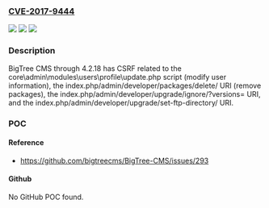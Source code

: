 ### [CVE-2017-9444](https://cve.mitre.org/cgi-bin/cvename.cgi?name=CVE-2017-9444)
![](https://img.shields.io/static/v1?label=Product&message=n%2Fa&color=blue)
![](https://img.shields.io/static/v1?label=Version&message=n%2Fa&color=blue)
![](https://img.shields.io/static/v1?label=Vulnerability&message=n%2Fa&color=brighgreen)

### Description

BigTree CMS through 4.2.18 has CSRF related to the core\admin\modules\users\profile\update.php script (modify user information), the index.php/admin/developer/packages/delete/ URI (remove packages), the index.php/admin/developer/upgrade/ignore/?versions= URI, and the index.php/admin/developer/upgrade/set-ftp-directory/ URI.

### POC

#### Reference
- https://github.com/bigtreecms/BigTree-CMS/issues/293

#### Github
No GitHub POC found.

